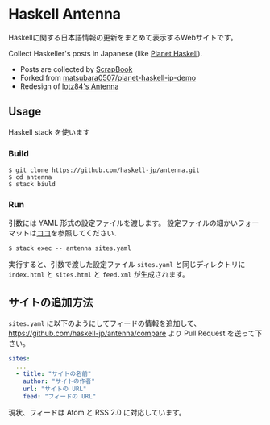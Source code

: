 # Haskell Antenna

Haskellに関する日本語情報の更新をまとめて表示するWebサイトです。

Collect Haskeller's posts in Japanese (like [Planet Haskell](https://planet.haskell.org/)).

- Posts are collected by [ScrapBook](https://github.com/matsubara0507/scrapbook)
- Forked from [matsubara0507/planet-haskell-jp-demo](https://github.com/matsubara0507/planet-haskell-jp-demo)
- Redesign of [lotz84's Antenna](https://github.com/haskell-jp/antenna/tree/17766399a31bbc7a46423802bead2eccc4dad6a0)

## Usage

Haskell stack を使います

### Build

```
$ git clone https://github.com/haskell-jp/antenna.git
$ cd antenna
$ stack biuld
```

### Run

引数には YAML 形式の設定ファイルを渡します。
設定ファイルの細かいフォーマットは[ココ](https://github.com/matsubara0507/scrapbook/tree/b7cfedba0e34dc117389452b9a61f1e2bbe117fa#documentation)を参照してください．

```
$ stack exec -- antenna sites.yaml
```

実行すると、引数で渡した設定ファイル `sites.yaml` と同じディレクトリに `index.html` と `sites.html` と `feed.xml` が生成されます。

## サイトの追加方法

`sites.yaml` に以下のようにしてフィードの情報を追加して、https://github.com/haskell-jp/antenna/compare より Pull Request を送って下さい。

```yaml
sites:
  ...
  - title: "サイトの名前"
    author: "サイトの作者"
    url: "サイトの URL"
    feed: "フィードの URL"
```

現状、フィードは Atom と RSS 2.0 に対応しています。
